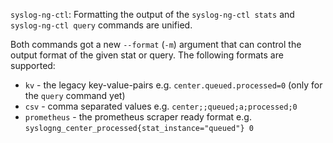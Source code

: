 `syslog-ng-ctl`: Formatting the output of the `syslog-ng-ctl stats` and `syslog-ng-ctl query` commands are unified.

Both commands got a new `--format` (`-m`) argument that can control the output format of the given stat or query. The following formats are supported:

- `kv` - the legacy key-value-pairs e.g. `center.queued.processed=0` (only for the `query` command yet)
- `csv` - comma separated values e.g. `center;;queued;a;processed;0`
- `prometheus` - the prometheus scraper ready format e.g. `syslogng_center_processed{stat_instance="queued"} 0`